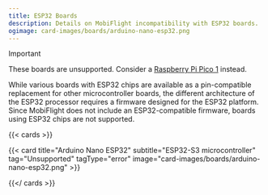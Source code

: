 ```yaml
---
title: ESP32 Boards
description: Details on MobiFlight incompatibility with ESP32 boards.
ogimage: card-images/boards/arduino-nano-esp32.png
---
```


> [!IMPORTANT]
> These boards are unsupported. Consider a [Raspberry Pi Pico 1](/boards/raspberry-pi-pico) instead.

While various boards with ESP32 chips are available as a pin-compatible replacement for other
microcontroller boards, the different architecture of the ESP32 processor requires a firmware
designed for the ESP32 platform. Since MobiFlight does not include an ESP32-compatible firmware,
boards using ESP32 chips are not supported.

{{< cards >}}

{{< card title="Arduino Nano ESP32" subtitle="ESP32-S3 microcontroller" tag="Unsupported" tagType="error" image="card-images/boards/arduino-nano-esp32.png" >}}

{{</ cards >}}
